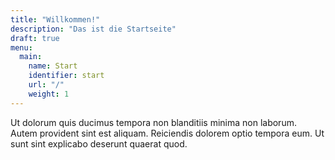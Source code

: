 ```yaml
---
title: "Willkommen!"
description: "Das ist die Startseite"
draft: true
menu:
  main:
    name: Start
    identifier: start
    url: "/"
    weight: 1
---
```


Ut dolorum quis ducimus tempora non blanditiis minima non laborum. Autem provident sint est aliquam. Reiciendis dolorem optio tempora eum. Ut sunt sint explicabo deserunt quaerat quod.
